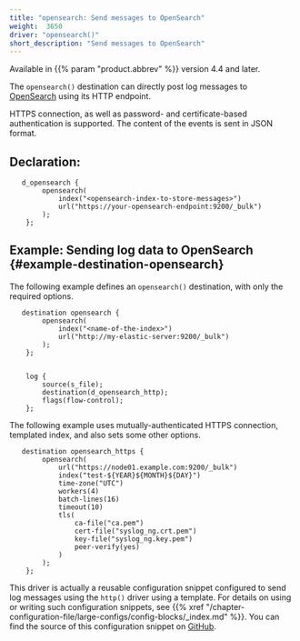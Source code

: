 ```yaml
---
title: "opensearch: Send messages to OpenSearch"
weight:  3650
driver: "opensearch()"
short_description: "Send messages to OpenSearch"
---
```

<!-- DISCLAIMER: This file is based on the syslog-ng Open Source Edition documentation https://github.com/balabit/syslog-ng-ose-guides/commit/2f4a52ee61d1ea9ad27cb4f3168b95408fddfdf2 and is used under the terms of The syslog-ng Open Source Edition Documentation License. The file has been modified by Axoflow. -->

Available in {{% param "product.abbrev" %}} version 4.4 and later.

The `opensearch()` destination can directly post log messages to [OpenSearch](https://opensearch.org/) using its HTTP endpoint.

HTTPS connection, as well as password- and certificate-based authentication is supported. The content of the events is sent in JSON format.


## Declaration:

```shell
   d_opensearch {
        opensearch(
            index("<opensearch-index-to-store-messages>")
            url("https://your-opensearch-endpoint:9200/_bulk")
        );
    };
```

## Example: Sending log data to OpenSearch {#example-destination-opensearch}

The following example defines an `opensearch()` destination, with only the required options.

```shell
   destination opensearch {
        opensearch(
            index("<name-of-the-index>")
            url("http://my-elastic-server:9200/_bulk")
        );
    };
    
    
    log {
        source(s_file);
        destination(d_opensearch_http);
        flags(flow-control);
    };
```

The following example uses mutually-authenticated HTTPS connection, templated index, and also sets some other options.

```shell
   destination opensearch_https {
        opensearch(
            url("https://node01.example.com:9200/_bulk")
            index("test-${YEAR}${MONTH}${DAY}")
            time-zone("UTC")
            workers(4)
            batch-lines(16)
            timeout(10)
            tls(
                ca-file("ca.pem")
                cert-file("syslog_ng.crt.pem")
                key-file("syslog_ng.key.pem")
                peer-verify(yes)
            )
        );
    };
```

This driver is actually a reusable configuration snippet configured to send log messages using the `http()` driver using a template. For details on using or writing such configuration snippets, see {{% xref "/chapter-configuration-file/large-configs/config-blocks/_index.md" %}}. You can find the source of this configuration snippet on [GitHub](https://github.com/syslog-ng/syslog-ng/tree/master/scl/opensearch).
